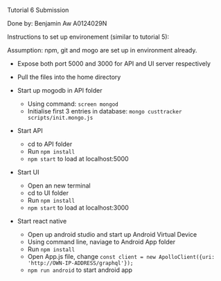 Tutorial 6 Submission

Done by: Benjamin Aw A0124029N

Instructions to set up environement (similar to tutorial 5):

Assumption: npm, git and mogo are set up in environment already.

- Expose both port 5000 and 3000 for API and UI server respectively
- Pull the files into the home directory

- Start up mogodb in API folder
  - Using command: `screen mongod`
  - Initialise first 3 entries in database: `mongo custtracker scripts/init.mongo.js`

- Start API
  - cd to API folder
  - Run `npm install`
  - `npm start` to load at localhost:5000

- Start UI
  - Open an new terminal
  - cd to UI folder
  - Run `npm install`
  - `npm start` to load at localhost:3000

- Start react native
  - Open up android studio and start up Android Virtual Device
  - Using command line, naviage to Android App folder 
  - Run `npm install`
  - Open App.js file, change `const client = new ApolloClient({uri: 'http://OWN-IP-ADDRESS/graphql'});`
  - `npm run android` to start android app
